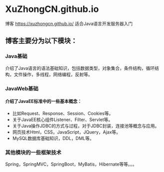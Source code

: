 # XuZhongCN.github.io
博客 
https://xuzhongcn.github.io/
适合Java语言开发服务器入门

## 博客主要分为以下模块：

### Java基础
介绍了Java语言的语法基础知识，包括数据类型，对象集合，条件结构，循环结构，文件操作，多线程，网络编程，反射等。

### JavaWeb基础
#### 介绍了JavaEE标准中的一些基本概念：
* 比如Request、Response、Session、Cookies等。
* 关于JavaEE核心组件Listener、Filter、Servlet等。
* 关于Java操作JDBC的方式与过程，对于JDBC封装，连接池等概念与应用。
* 网页技术Html，CSS，JavaScript，JQuery，Ajax等。
* MySQL数据库基础知识，DDL，DML等。

### 其他模块的一些框架技术
Spring，SpringMVC，SpringBoot，MyBatis，Hibernate等等。。。
